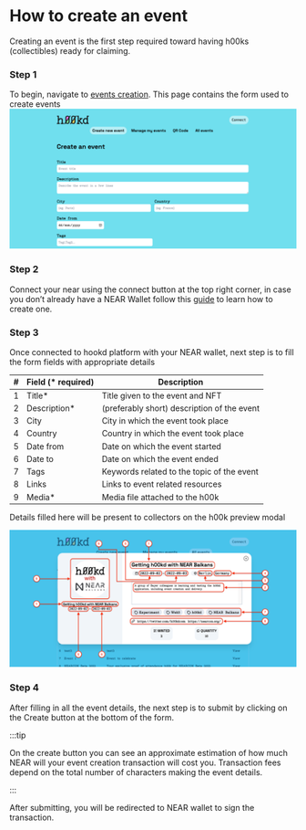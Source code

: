 # How to create an event

Creating an event is the first step required toward having h00ks (collectibles) ready for claiming.

### Step 1

To begin, navigate to [events creation](https://app.h00kd.com/admin/create). This page contains the form used to create events
![event creation page screenshot](../../static/img/user-guide/events-creation.png)

### Step 2

Connect your near using the connect button at the top right corner, in case you don’t already have a NEAR Wallet follow this [guide](https://wiki.near.org/getting-started/creating-a-near-wallet) to learn how to create one.

### Step 3

Once connected to hookd platform with your NEAR wallet, next step is to fill the form fields with appropriate details

| #   | Field (\* required) | Description                                 |
| --- | ------------------- | ------------------------------------------- |
| 1   | Title\*             | Title given to the event and NFT            |
| 2   | Description\*       | (preferably short) description of the event |
| 3   | City                | City in which the event took place          |
| 4   | Country             | Country in which the event took place       |
| 5   | Date from           | Date on which the event started             |
| 6   | Date to             | Date on which the event ended               |
| 7   | Tags                | Keywords related to the topic of the event  |
| 8   | Links               | Links to event related resources            |
| 9   | Media\*             | Media file attached to the h00k             |

Details filled here will be present to collectors on the h00k preview modal

![event creation page screenshot](../../static/img/user-guide/h00k-preview.png)

### Step 4

After filling in all the event details, the next step is to submit by clicking on the Create button at the bottom of the form.

:::tip

On the create button you can see an approximate estimation of how much NEAR will your event creation transaction will cost you.
Transaction fees depend on the total number of characters making the event details.

:::

After submitting, you will be redirected to NEAR wallet to sign the transaction.
